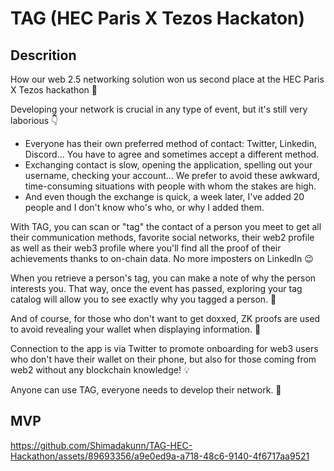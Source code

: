 # TAG (HEC Paris X Tezos Hackaton)

## Descrition
How our web 2.5 networking solution won us second place at the HEC Paris X Tezos hackathon 🚀

Developing your network is crucial in any type of event, but it's still very laborious 👇
- Everyone has their own preferred method of contact: Twitter, Linkedin, Discord... You have to agree and sometimes accept a different method.
- Exchanging contact is slow, opening the application, spelling out your username, checking your account... We prefer to avoid these awkward, time-consuming situations with people with whom the stakes are high.
- And even though the exchange is quick, a week later, I've added 20 people and I don't know who's who, or why I added them.

With TAG, you can scan or "tag" the contact of a person you meet to get all their communication methods, favorite social networks, their web2 profile as well as their web3 profile where you'll find all the proof of their achievements thanks to on-chain data. No more imposters on LinkedIn 😉 

When you retrieve a person's tag, you can make a note of why the person interests you. That way, once the event has passed, exploring your tag catalog will allow you to see exactly why you tagged a person. 📖

And of course, for those who don't want to get doxxed, ZK proofs are used to avoid revealing your wallet when displaying information. 🤫

Connection to the app is via Twitter to promote onboarding for web3 users who don't have their wallet on their phone, but also for those coming from web2 without any blockchain knowledge! 💡

Anyone can use TAG, everyone needs to develop their network. 🚀

## MVP
https://github.com/Shimadakunn/TAG-HEC-Hackathon/assets/89693356/a9e0ed9a-a718-48c6-9140-4f6717aa9521
